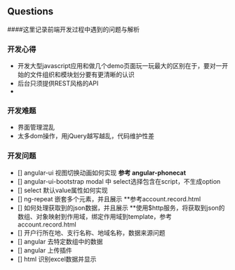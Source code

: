 ## Questions

####这里记录前端开发过程中遇到的问题与解析

### 开发心得
  * 开发大型javascript应用和做几个demo页面玩一玩最大的区别在于，要对一开始的文件组织和模块划分要有更清晰的认识
  * 后台只须提供REST风格的API
  *
  
### 开发难题
  * 界面管理混乱
  * 太多dom操作，用jQuery越写越乱，代码维护性差

### 开发问题
 - [] angular-ui 视图切换动画如何实现
      **参考 angular-phonecat**
 - [] angular-ui-bootstrap modal 中 select选择包含在script，不生成option
 - [] select 默认value属性如何实现
 - [] ng-repeat 嵌套多个元素，并且展示
      **参考account.record.html
 - [] 如何处理获取到的json数据，并且展示
      **使用$http服务，将获取到json的数组、对象映射到作用域，绑定作用域到template，参考account.record.html
 - [] 开户行所在地、支行名称、地域名称，数据来源问题 
 - [] angular 去特定数组中的数据 
 - [] angular 上传插件
 - [] html 识别excel数据并显示
  
   
      
      
      
      
      
      
      
